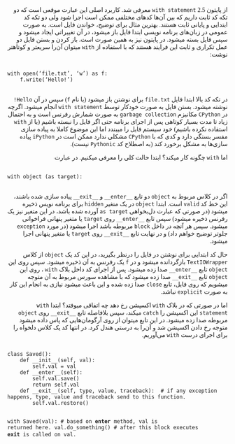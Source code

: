 <style>
@font-face { font-family: ff; src: url('fo.ttf'); } 
</style>
<div dir="rtl" style="font-family: 'ff'"> 
<p>
از پایتون 2.5 <code>with statement</code> معرفی شد. کاربرد اصلی این عبارت موقعی است که دو تکه کد ثابت داریم که بین آن‌ها کدهای مختلفی ممکن است اجرا شود ولی دو تکه کد ابتدایی و پایانی ثابت هستند. بهترین مثال برای توضیح، خواندن فایل است. به صورت عمومی در زبان‌های برنامه نویسی ابتدا فایل باز میشود، در آن تغییراتی ایجاد میشود و سپس فایل بسته میشود. در پایتون نیز به همین صورت است. باز کردن و بستن فایل دو عمل تکراری و ثابت این فرایند هستند که با استفاده از <code>with</code> میتوان آن‌را سریعتر و کوتاهتر نوشت:
</p>
<div dir="ltr">
<pre>
<code>
with open(‘file.txt’, ‘w’) as f: 
    f.write(‘Hello!’)
</code>
</pre>
</div>
<p>
در تکه کد بالا ابتدا فایل <code>file.txt</code> برای نوشتن باز میشود (با نام <code>f</code>) سپس در آن <code>Hello!</code> نوشته میشود. بستن فایل به صورت خودکار توسط <code>with statement</code> انجام میشود. اگرچه در <code>CPython</code> مکانیزم <code>garbage collection</code> به صورت شمارش رفرنس است و به احتمال زیاد تا مدت بسیار کوتاهی پس از اجرای برنامه حتی اگر فایل را نبسته باشیم (یا از <code>with</code> استفاده نکرده باشیم) خود سیستم فایل را میبندد اما این موضوع کاملا به پیاده سازی مفسر بستگی دارد و کدی که با <code>CPython</code>  مشکلی ندارد ممکن است در <code>iPython</code> پیاده سازی‌ها به مشکل برخورد کند (به اصطلاح کد <code>Pythonic</code> نیست).
</p>

<p>
اما <code>with</code> چگونه کار میکند؟ ابتدا حالت کلی را معرفی میکنیم. در عبارت 
</p>
<div dir="ltr">
<pre>
<code>
with object (as target):
</code>
</pre>
</div>

<p>
اگر در کلاس مربوط به <code>object</code> دو تابع <code>__enter__</code> و <code>__exit__</code> پیاده سازی شده باشند، این خط کد <code>valid</code> است. ابتدا <code>object</code> در یک متغیر <code>hidden</code> برای برنامه نویس ذخیره میشود (در صورتی که عبارت دل‌بخواهی <code>as target</code> آورده شده باشد، در این متغیر نیز یک رفرنس ذخیره میشود) سپس تابع <code>__enter__</code> روی <code>target</code> یا متغیر پنهانی فراخوانی میشود. سپس هر آنچه در داخل <code>block</code>  مربوطه باشد اجرا میشود (در مورد <code>exception</code> جلوتر توضیح خواهم داد) و در نهایت تابع <code>__exit__</code> روی <code>target</code> یا متغیر پنهانی اجرا میشود.
</p>

<p>
حال کد ابتدایی برای نوشتن در فایل را درنظر بگیرید، در این کد یک <code>object</code> از کلاس <code>TextIOWrapper</code> بازگردانده میشود و در <code>f</code> یک رفرنس به آن ذخیره میشود. سپس روی این <code>object</code> تابع <code>__enter__</code> صدا زده میشود. پس از اجرای کد داخل بلاک <code>with</code> ، روی این <code>object</code> تابع <code>__exit__</code> صدا زده میشود که با مشاهده سورس مربوط به آن متوجه میشویم که روی فایل، تابع <code>close</code>  صدا زده شده و این باعث میشود نیازی به انجام این کار به صورت <code>explicit</code> نباشد.
</p>

<p>
اما در صورتی که در بلاک <code>with</code> اکسپشن رخ دهد چه اتفاقی میوفتد؟ ابتدا <code>with statement</code> این اکسپشن را <code>catch</code>  میکند، سپس بلافاصله تابع <code>__exit__</code> روی <code>object</code> مربوطه صدا زده میشود. در این تابع میتوان از روی  آرگومان‌هایی که پاس داده میشود متوجه رخ دادن اکسپشن شد و آن‌را به درستی هندل کرد. در انتها کد یک کلاس دلخواه را برای اجرای درست <code>with</code> می‌آوریم.
</p>

<div dir="ltr">
<pre>
<code>
class Saved():
    def __init__(self, val):
        self.val = val
    def __enter__(self):
        self.val.save()
        return self.val
    def __exit__(self, type, value, traceback):  # if any exception happens, type, value and traceback send to this function.
        self.val.restore()
        
with Saved(val):       # based on __enter__ method, val is returned here.
   val.do_something()  # after this block executes __exit__ is called on val.
</code>
</pre>
</div>

</div>

